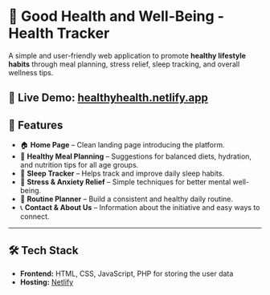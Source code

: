 # 🌿 Good Health and Well-Being - Health Tracker

A simple and user-friendly web application to promote **healthy lifestyle habits** through 
meal planning, stress relief, sleep tracking, and overall wellness tips.  

🚀 Live Demo: [healthyhealth.netlify.app](https://healthyhealth.netlify.app/)
---



## 📌 Features

- 🏠 **Home Page** – Clean landing page introducing the platform.  
- 🥗 **Healthy Meal Planning** – Suggestions for balanced diets, hydration, and nutrition tips for all age groups.  
- 🛌 **Sleep Tracker** – Helps track and improve daily sleep habits.  
- 🧘 **Stress & Anxiety Relief** – Simple techniques for better mental well-being.  
- 📅 **Routine Planner** – Build a consistent and healthy daily routine.  
- 📞 **Contact & About Us** – Information about the initiative and easy ways to connect.  

---

## 🛠️ Tech Stack

- **Frontend:** HTML, CSS, JavaScript, PHP for storing the user data 
- **Hosting:** [Netlify](https://www.netlify.com/)  
